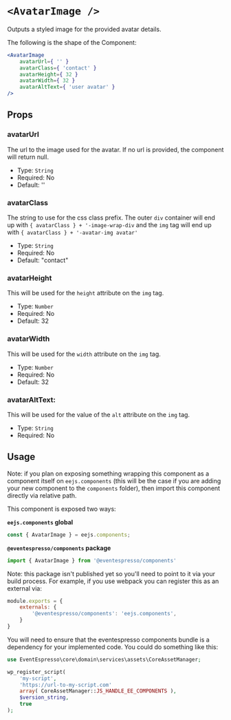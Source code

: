 # `<AvatarImage />`

Outputs a styled image for the provided avatar details.

The following is the shape of the Component:

```jsx
<AvatarImage
    avatarUrl={ '' }
    avatarClass={ 'contact' }
    avatarHeight={ 32 }
    avatarWidth={ 32 }
    avatarAltText={ 'user avatar' }
/>
```

## Props

### avatarUrl

The url to the image used for the avatar.  If no url is provided, the component will return null.

- Type: `String`
- Required: No
- Default: ''

### avatarClass

The string to use for the css class prefix.  The outer `div` container will end up with `{ avatarClass } + '-image-wrap-div` and the `img` tag will end up with `{ avatarClass } + '-avatar-img avatar'`

- Type: `String`
- Required: No
- Default: "contact"

### avatarHeight

This will be used for the `height` attribute on the `img` tag.

- Type: `Number`
- Required: No
- Default: 32

### avatarWidth

This will be used for the `width` attribute on the `img` tag.

- Type: `Number`
- Required: No
- Default: 32

### avatarAltText:

This will be used for the value of the `alt` attribute on the `img` tag.

- Type: `String`
- Required: No

## Usage

Note: if you plan on exposing something wrapping this component as a component itself on `eejs.components` (this will be the case if you are adding your new component to the `components` folder), then import this component directly via relative path.

This component is exposed two ways:

**`eejs.components` global**

```js
const { AvatarImage } = eejs.components;
```

**`@eventespresso/components` package**

```js
import { AvatarImage } from '@eventespresso/components'
```

Note: this package isn't published yet so you'll need to point to it via your build process. For example, if you use webpack you can register this as an external via:

```js
module.exports = {
    externals: {
        '@eventespresso/components': 'eejs.components',
    }
}
```

You will need to ensure that the eventespresso components bundle is a dependency for your implemented code.  You could do something like this:

```php
use EventEspresso\core\domain\services\assets\CoreAssetManager;

wp_register_script(
    'my-script',
    'https://url-to-my-script.com'
    array( CoreAssetManager::JS_HANDLE_EE_COMPONENTS ),
    $version_string,
    true
);
```
